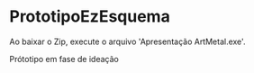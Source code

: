 # PrototipoEzEsquema

Ao baixar o Zip, execute o arquivo 'Apresentação ArtMetal.exe'.

Prótotipo em fase de ideação
